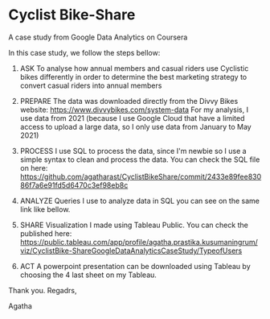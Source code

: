 # Cyclist Bike-Share
A case study from Google Data Analytics on Coursera

In this case study, we follow the steps bellow:

1. ASK
To analyse how annual members and casual riders use Cyclistic bikes differently in order to determine the best marketing strategy to convert casual riders into annual members

2. PREPARE
The data was downloaded directly from the Divvy Bikes website: https://www.divvybikes.com/system-data
For my analysis, I use data from 2021 (because I use Google Cloud that have a limited access to upload a large data, so I only use data from January to May 2021)

3. PROCESS
I use SQL to process the data, since I'm newbie so I use a simple syntax to clean and process the data. You can check the SQL file on here:
https://github.com/agatharast/CyclistBikeShare/commit/2433e89fee83086f7a6e91fd5d6470c3ef98eb8c

4. ANALYZE
Queries I use to analyze data in SQL you can see on the same link like bellow.

5. SHARE
Visualization I made using Tableau Public. You can check the published here:
https://public.tableau.com/app/profile/agatha.prastika.kusumaningrum/viz/CyclistBike-ShareGoogleDataAnalyticsCaseStudy/TypeofUsers

6. ACT
A powerpoint presentation can be downloaded using Tableau by choosing the 4 last sheet on my Tableau.


Thank you.
Regadrs,


Agatha
